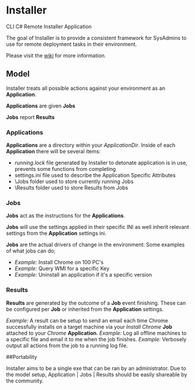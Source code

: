 # Installer
CLI C# Remote Installer Application

The goal of Installer is to provide a consistent framework for SysAdmins to use for remote deployment tasks in their environment.

Please visit the [wiki](https://github.com/cuken/Installer/wiki) for more information.

## Model
Installer treats all possible actions against your environment as an **Application**.

**Applications** are given **Jobs**

**Jobs** report **Results**

### Applications

**Applications** are a directory within your *ApplicationDir*. Inside of each **Application** there will be several items:

- *running.lock* file generated by Installer to detonate application is in use, prevents some functions from completing
-  settings.ini file used to describe the Application Specific Attributes
- \Jobs folder used to store currently running Jobs
- \Results folder used to store Results from Jobs

### Jobs

**Jobs** act as the instructions for the **Applications**.

**Jobs** will use the settings applied in their specific INI as well inherit relevant settings from the **Application** settings ini.

**Jobs** are the actual drivers of change in the environment: Some examples of what jobs can do;

- *Example:* Install Chrome on 100 PC's
- *Example:* Query WMI for a specific Key
- *Example:* Uninstall an application if it's a specific version

### Results

**Results** are generated by the outcome of a **Job** event finishing. These can be configured per **Job** or inherited from the **Application** settings.

*Example:* A result can be setup to send an email each time Chrome successfully installs on a target machine via your *Install Chrome* **Job** attached to your *Chrome* **Application**.
*Example:* Log all offline machines to a specific file and email it to me when the job finishes.
*Example:* Verbosely output all actions from the job to a running log file.

##Portability

Installer aims to be a single exe that can be ran by an administrator. Due to the model setup, Application | Jobs | Results should be easily shareable by the community.
